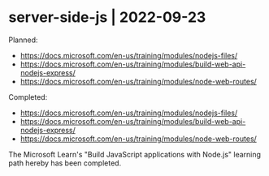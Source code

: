 # server-side-js | 2022-09-23

Planned:
- https://docs.microsoft.com/en-us/training/modules/nodejs-files/
- https://docs.microsoft.com/en-us/training/modules/build-web-api-nodejs-express/
- https://docs.microsoft.com/en-us/training/modules/node-web-routes/

Completed:
- https://docs.microsoft.com/en-us/training/modules/nodejs-files/
- https://docs.microsoft.com/en-us/training/modules/build-web-api-nodejs-express/
- https://docs.microsoft.com/en-us/training/modules/node-web-routes/

The Microsoft Learn's "Build JavaScript applications with Node.js" learning path hereby has been completed.